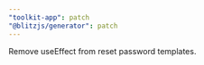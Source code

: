 ```yaml
---
"toolkit-app": patch
"@blitzjs/generator": patch
---
```


Remove useEffect from reset password templates.
